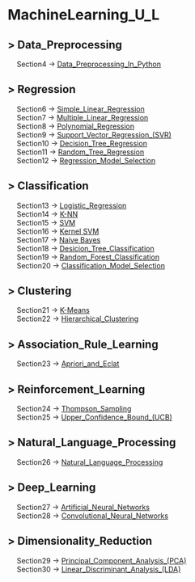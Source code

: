 # MachineLearning_U_L
<h2>> Data_Preprocessing</h2>
  <p>
    &emsp; Section4 -> <a href="https://github.com/walterbishop67/MachineLearning_U_L/blob/main/Section04/ML_Sec4.ipynb/">Data_Preprocessing_In_Python</a>
  </p>
<h2>> Regression</h2>
  <p>
    &emsp; Section6 -> <a href="https://github.com/walterbishop67/MachineLearning_U_L/blob/main/Section06/ML_Sec6.ipynb/">Simple_Linear_Regression</a><br>
    &emsp; Section7 -> <a href="https://github.com/walterbishop67/MachineLearning_U_L/blob/main/Section07/Ml_Sec7.ipynb/">Multiple_Linear_Regression</a><br>
    &emsp; Section8 -> <a href="https://github.com/walterbishop67/MachineLearning_U_L/blob/main/Section08/Ml_Sec8.ipynb/">Polynomial_Regression</a><br>
    &emsp; Section9 -> <a href="https://github.com/walterbishop67/MachineLearning_U_L/blob/main/Section09/Ml_Sec9.ipynb/">Support_Vector_Regression_(SVR)</a><br>
    &emsp; Section10 -> <a href="https://github.com/walterbishop67/MachineLearning_U_L/blob/main/Section10/Ml_Sec10.ipynb/">Decision_Tree_Regression</a><br>
    &emsp; Section11 -> <a href="https://github.com/walterbishop67/MachineLearning_U_L/blob/main/Section11/Ml_Sec11.ipynb/">Random_Tree_Regression</a><br>
    &emsp; Section12 -> <a href="https://github.com/walterbishop67/MachineLearning_U_L/blob/main/Section12/Ml_Sec12.ipynb/">Regression_Model_Selection</a>
  </p>
  <h2>> Classification</h2>
    <p>
      &emsp; Section13 -> <a href="https://github.com/walterbishop67/MachineLearning_U_L/blob/main/Section13/Ml_Sec13.ipynb/">Logistic_Regression</a><br>
      &emsp; Section14 -> <a href="https://github.com/walterbishop67/MachineLearning_U_L/blob/main/Section14/Ml_Sec14.ipynb/">K-NN</a><br>
      &emsp; Section15 -> <a href="https://github.com/walterbishop67/MachineLearning_U_L/blob/main/Section15/Ml_Sec15.ipynb/">SVM</a><br>
      &emsp; Section16 -> <a href="https://github.com/walterbishop67/MachineLearning_U_L/blob/main/Section16/Ml_Sec16.ipynb/">Kernel SVM</a><br>
      &emsp; Section17 -> <a href="https://github.com/walterbishop67/MachineLearning_U_L/blob/main/Section17/Ml_Sec17.ipynb/">Naive Bayes</a><br>
      &emsp; Section18 -> <a href="https://github.com/walterbishop67/MachineLearning_U_L/blob/main/Section18/Ml_Sec18.ipynb/">Desicion_Tree_Classification</a><br>
      &emsp; Section19 -> <a href="https://github.com/walterbishop67/MachineLearning_U_L/blob/main/Section19/Ml_Sec19.ipynb/">Random_Forest_Classification</a><br>
      &emsp; Section20 -> <a href="https://github.com/walterbishop67/MachineLearning_U_L/tree/main/Section20/">Classification_Model_Selection</a>
    </p>
  <h2>> Clustering</h2>
    <p>
      &emsp; Section21 -> <a href="https://github.com/walterbishop67/MachineLearning_U_L/blob/main/Section21/K-Means.ipynb/">K-Means</a><br>
      &emsp; Section22 -> <a href="https://github.com/walterbishop67/MachineLearning_U_L/blob/main/Section22/Hierarchical_Clustering.ipynb/">Hierarchical_Clustering</a><br>
    </p>
  <h2>> Association_Rule_Learning</h2>  
    <p>
      &emsp; Section23 -> <a href="https://github.com/walterbishop67/MachineLearning_U_L/blob/main/Section23/Apriori_and_Eclat.ipynb/">Apriori_and_Eclat</a><br>
    </p>
  <h2>> Reinforcement_Learning</h2>
    <p>
      &emsp; Section24 -> <a href="https://github.com/walterbishop67/MachineLearning_U_L/blob/main/Section24/Thompson_Sampling.ipynb/">Thompson_Sampling</a><br>
      &emsp; Section25 -> <a href="https://github.com/walterbishop67/MachineLearning_U_L/blob/main/Section25/Upper_Confidence_Bound_(UCB).ipynb/">Upper_Confidence_Bound_(UCB)</a><br>
    </p>
   <h2>> Natural_Language_Processing</h2>
     <p>
       &emsp; Section26 -> <a href="https://github.com/walterbishop67/MachineLearning_U_L/blob/main/Section26/Natural_Language_Processing.ipynb/">Natural_Language_Processing</a><br>
     </p>
    <h2>> Deep_Learning</h2>
     <p>
       &emsp; Section27 -> <a href="https://github.com/walterbishop67/MachineLearning_U_L/blob/main/Section27/ANN.ipynb/">Artificial_Neural_Networks</a><br>
       &emsp; Section28 -> <a href="https://github.com/walterbishop67/MachineLearning_U_L/blob/main/Section28/CNN.ipynb">Convolutional_Neural_Networks</a><br>
     </p>
    <h2>> Dimensionality_Reduction</h2>
     <p>
       &emsp; Section29 -> <a href="https://github.com/walterbishop67/MachineLearning_U_L/blob/main/Section29/PCA.ipynb">Principal_Component_Analysis_(PCA)</a><br>
       &emsp; Section30 -> <a href="">Linear_Discriminant_Analysis_(LDA)</a><br>
     </p>
     
  
